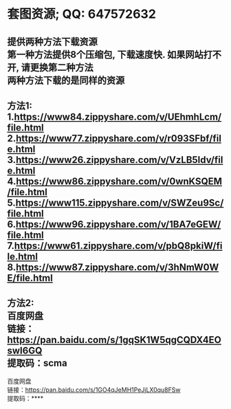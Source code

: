 # 套图资源; QQ: 647572632
提供两种方法下载资源<br>
第一种方法提供8个压缩包, 下载速度快. 如果网站打不开, 请更换第二种方法<br>
两种方法下载的是同样的资源<br>
-----------------------------------------------------------------------------------
方法1:<br>
1.https://www84.zippyshare.com/v/UEhmhLcm/file.html<br>
2.https://www77.zippyshare.com/v/r093SFbf/file.html<br>
3.https://www26.zippyshare.com/v/VzLB5Idv/file.html<br>
4.https://www86.zippyshare.com/v/0wnKSQEM/file.html<br>
5.https://www115.zippyshare.com/v/SWZeu9Sc/file.html<br>
6.https://www96.zippyshare.com/v/1BA7eGEW/file.html<br>
7.https://www61.zippyshare.com/v/pbQ8pkiW/file.html<br>
8.https://www87.zippyshare.com/v/3hNmW0WE/file.html<br>
-----------------------------------------------------------------------------------
方法2:<br>
百度网盘<br>
链接：https://pan.baidu.com/s/1gqSK1W5qgCQDX4EOswI6GQ<br>
提取码：scma<br>
-----------------------------------------------------------------------------------
百度网盘<br>
链接：https://pan.baidu.com/s/1GO4qJeMH1PeJjLX0qu8FSw<br>
提取码：****




